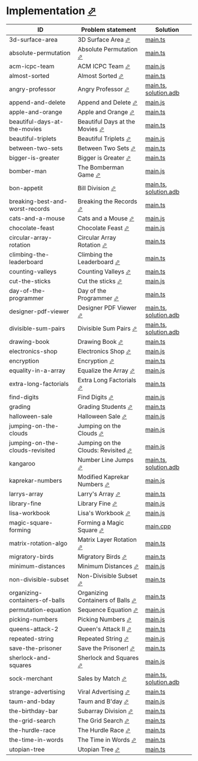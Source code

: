 # Implementation [⬀](https://www.hackerrank.com/domains/algorithms?filters%5Bsubdomains%5D%5B%5D=implementation)


| ID                              | Problem statement                                                                                           | Solution                                                                                 |
|---------------------------------|-------------------------------------------------------------------------------------------------------------|------------------------------------------------------------------------------------------|
| 3d-surface-area                 | 3D Surface Area [⬀](https://www.hackerrank.com/challenges/3d-surface-area)                                  | [main.ts](3d-surface-area/main.ts)                                                       |
| absolute-permutation            | Absolute Permutation [⬀](https://www.hackerrank.com/challenges/absolute-permutation)                        | [main.ts](absolute-permutation/main.ts)                                                  |
| acm-icpc-team                   | ACM ICPC Team [⬀](https://www.hackerrank.com/challenges/acm-icpc-team)                                      | [main.js](acm-icpc-team/main.js)                                                         |
| almost-sorted                   | Almost Sorted [⬀](https://www.hackerrank.com/challenges/almost-sorted)                                      | [main.ts](almost-sorted/main.ts)                                                         |
| angry-professor                 | Angry Professor [⬀](https://www.hackerrank.com/challenges/angry-professor)                                  | [main.ts](angry-professor/main.ts), [solution.adb](angry-professor/solution.adb)         |
| append-and-delete               | Append and Delete [⬀](https://www.hackerrank.com/challenges/append-and-delete)                              | [main.js](append-and-delete/main.js)                                                     |
| apple-and-orange                | Apple and Orange [⬀](https://www.hackerrank.com/challenges/apple-and-orange)                                | [main.ts](apple-and-orange/main.ts)                                                      |
| beautiful-days-at-the-movies    | Beautiful Days at the Movies [⬀](https://www.hackerrank.com/challenges/beautiful-days-at-the-movies)        | [main.ts](beautiful-days-at-the-movies/main.ts)                                          |
| beautiful-triplets              | Beautiful Triplets [⬀](https://www.hackerrank.com/challenges/beautiful-triplets)                            | [main.js](beautiful-triplets/main.js)                                                    |
| between-two-sets                | Between Two Sets [⬀](https://www.hackerrank.com/challenges/between-two-sets)                                | [main.ts](between-two-sets/main.ts)                                                      |
| bigger-is-greater               | Bigger is Greater [⬀](https://www.hackerrank.com/challenges/bigger-is-greater)                              | [main.ts](bigger-is-greater/main.ts)                                                     |
| bomber-man                      | The Bomberman Game [⬀](https://www.hackerrank.com/challenges/bomber-man)                                    | [main.js](bomber-man/main.js)                                                            |
| bon-appetit                     | Bill Division [⬀](https://www.hackerrank.com/challenges/bon-appetit)                                        | [main.ts](bon-appetit/main.ts), [solution.adb](bon-appetit/solution.adb)                 |
| breaking-best-and-worst-records | Breaking the Records [⬀](https://www.hackerrank.com/challenges/breaking-best-and-worst-records)             | [main.ts](breaking-best-and-worst-records/main.ts)                                       |
| cats-and-a-mouse                | Cats and a Mouse [⬀](https://www.hackerrank.com/challenges/cats-and-a-mouse)                                | [main.js](cats-and-a-mouse/main.js)                                                      |
| chocolate-feast                 | Chocolate Feast [⬀](https://www.hackerrank.com/challenges/chocolate-feast)                                  | [main.js](chocolate-feast/main.js)                                                       |
| circular-array-rotation         | Circular Array Rotation [⬀](https://www.hackerrank.com/challenges/circular-array-rotation)                  | [main.ts](circular-array-rotation/main.ts)                                               |
| climbing-the-leaderboard        | Climbing the Leaderboard [⬀](https://www.hackerrank.com/challenges/climbing-the-leaderboard)                | [main.ts](climbing-the-leaderboard/main.ts)                                              |
| counting-valleys                | Counting Valleys [⬀](https://www.hackerrank.com/challenges/counting-valleys)                                | [main.ts](counting-valleys/main.ts)                                                      |
| cut-the-sticks                  | Cut the sticks [⬀](https://www.hackerrank.com/challenges/cut-the-sticks)                                    | [main.js](cut-the-sticks/main.js)                                                        |
| day-of-the-programmer           | Day of the Programmer [⬀](https://www.hackerrank.com/challenges/day-of-the-programmer)                      | [main.ts](day-of-the-programmer/main.ts)                                                 |
| designer-pdf-viewer             | Designer PDF Viewer [⬀](https://www.hackerrank.com/challenges/designer-pdf-viewer)                          | [main.ts](designer-pdf-viewer/main.ts), [solution.adb](designer-pdf-viewer/solution.adb) |
| divisible-sum-pairs             | Divisible Sum Pairs [⬀](https://www.hackerrank.com/challenges/divisible-sum-pairs)                          | [main.ts](divisible-sum-pairs/main.ts), [solution.adb](divisible-sum-pairs/solution.adb) |
| drawing-book                    | Drawing Book [⬀](https://www.hackerrank.com/challenges/drawing-book)                                        | [main.ts](drawing-book/main.ts)                                                          |
| electronics-shop                | Electronics Shop [⬀](https://www.hackerrank.com/challenges/electronics-shop)                                | [main.js](electronics-shop/main.js)                                                      |
| encryption                      | Encryption [⬀](https://www.hackerrank.com/challenges/encryption)                                            | [main.ts](encryption/main.ts)                                                            |
| equality-in-a-array             | Equalize the Array [⬀](https://www.hackerrank.com/challenges/equality-in-a-array)                           | [main.js](equality-in-a-array/main.js)                                                   |
| extra-long-factorials           | Extra Long Factorials [⬀](https://www.hackerrank.com/challenges/extra-long-factorials)                      | [main.ts](extra-long-factorials/main.ts)                                                 |
| find-digits                     | Find Digits [⬀](https://www.hackerrank.com/challenges/find-digits)                                          | [main.js](find-digits/main.js)                                                           |
| grading                         | Grading Students [⬀](https://www.hackerrank.com/challenges/grading)                                         | [main.ts](grading/main.ts)                                                               |
| halloween-sale                  | Halloween Sale [⬀](https://www.hackerrank.com/challenges/halloween-sale)                                    | [main.js](halloween-sale/main.js)                                                        |
| jumping-on-the-clouds           | Jumping on the Clouds [⬀](https://www.hackerrank.com/challenges/jumping-on-the-clouds)                      | [main.js](jumping-on-the-clouds/main.js)                                                 |
| jumping-on-the-clouds-revisited | Jumping on the Clouds: Revisited [⬀](https://www.hackerrank.com/challenges/jumping-on-the-clouds-revisited) | [main.js](jumping-on-the-clouds-revisited/main.js)                                       |
| kangaroo                        | Number Line Jumps [⬀](https://www.hackerrank.com/challenges/kangaroo)                                       | [main.ts](kangaroo/main.ts), [solution.adb](kangaroo/solution.adb)                       |
| kaprekar-numbers                | Modified Kaprekar Numbers [⬀](https://www.hackerrank.com/challenges/kaprekar-numbers)                       | [main.js](kaprekar-numbers/main.js)                                                      |
| larrys-array                    | Larry's Array [⬀](https://www.hackerrank.com/challenges/larrys-array)                                       | [main.ts](larrys-array/main.ts)                                                          |
| library-fine                    | Library Fine [⬀](https://www.hackerrank.com/challenges/library-fine)                                        | [main.js](library-fine/main.js)                                                          |
| lisa-workbook                   | Lisa's Workbook [⬀](https://www.hackerrank.com/challenges/lisa-workbook)                                    | [main.js](lisa-workbook/main.js)                                                         |
| magic-square-forming            | Forming a Magic Square [⬀](https://www.hackerrank.com/challenges/magic-square-forming)                      | [main.cpp](magic-square-forming/main.cpp)                                                |
| matrix-rotation-algo            | Matrix Layer Rotation [⬀](https://www.hackerrank.com/challenges/matrix-rotation-algo)                       | [main.ts](matrix-rotation-algo/main.ts)                                                  |
| migratory-birds                 | Migratory Birds [⬀](https://www.hackerrank.com/challenges/migratory-birds)                                  | [main.ts](migratory-birds/main.ts)                                                       |
| minimum-distances               | Minimum Distances [⬀](https://www.hackerrank.com/challenges/minimum-distances)                              | [main.js](minimum-distances/main.js)                                                     |
| non-divisible-subset            | Non-Divisible Subset [⬀](https://www.hackerrank.com/challenges/non-divisible-subset)                        | [main.ts](non-divisible-subset/main.ts)                                                  |
| organizing-containers-of-balls  | Organizing Containers of Balls [⬀](https://www.hackerrank.com/challenges/organizing-containers-of-balls)    | [main.ts](organizing-containers-of-balls/main.ts)                                        |
| permutation-equation            | Sequence Equation [⬀](https://www.hackerrank.com/challenges/permutation-equation)                           | [main.js](permutation-equation/main.js)                                                  |
| picking-numbers                 | Picking Numbers [⬀](https://www.hackerrank.com/challenges/picking-numbers)                                  | [main.js](picking-numbers/main.js)                                                       |
| queens-attack-2                 | Queen's Attack II [⬀](https://www.hackerrank.com/challenges/queens-attack-2)                                | [main.ts](queens-attack-2/main.ts)                                                       |
| repeated-string                 | Repeated String [⬀](https://www.hackerrank.com/challenges/repeated-string)                                  | [main.js](repeated-string/main.js)                                                       |
| save-the-prisoner               | Save the Prisoner! [⬀](https://www.hackerrank.com/challenges/save-the-prisoner)                             | [main.ts](save-the-prisoner/main.ts)                                                     |
| sherlock-and-squares            | Sherlock and Squares [⬀](https://www.hackerrank.com/challenges/sherlock-and-squares)                        | [main.js](sherlock-and-squares/main.js)                                                  |
| sock-merchant                   | Sales by Match [⬀](https://www.hackerrank.com/challenges/sock-merchant)                                     | [main.ts](sock-merchant/main.ts), [solution.adb](sock-merchant/solution.adb)             |
| strange-advertising             | Viral Advertising [⬀](https://www.hackerrank.com/challenges/sock-merchant)                                  | [main.ts](strange-advertising/main.ts)                                                   |
| taum-and-bday                   | Taum and B'day [⬀](https://www.hackerrank.com/challenges/taum-and-bday)                                     | [main.js](taum-and-bday/main.js)                                                         |
| the-birthday-bar                | Subarray Division [⬀](https://www.hackerrank.com/challenges/the-birthday-bar)                               | [main.ts](the-birthday-bar/main.ts)                                                      |
| the-grid-search                 | The Grid Search [⬀](https://www.hackerrank.com/challenges/the-grid-search)                                  | [main.ts](the-grid-search/main.ts)                                                       |
| the-hurdle-race                 | The Hurdle Race [⬀](https://www.hackerrank.com/challenges/the-hurdle-race)                                  | [main.ts](the-hurdle-race/main.ts)                                                       |
| the-time-in-words               | The Time in Words [⬀](https://www.hackerrank.com/challenges/the-time-in-words)                              | [main.ts](the-time-in-words/main.ts)                                                     |
| utopian-tree                    | Utopian Tree [⬀](https://www.hackerrank.com/challenges/utopian-tree)                                        | [main.ts](utopian-tree/main.ts)                                                          |


